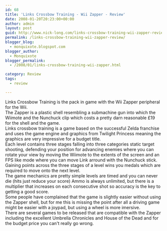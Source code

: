 ```yaml
---
id: 68
title: 'Links Crossbow Training - Wii Zapper - Review'
date: 2008-01-20T20:23:00+00:00
author: admin
layout: post
guid: http://www.nick-long.com/links-crossbow-training-wii-zapper-review/
permalink: /links-crossbow-training-wii-zapper-review/
blogger_blog:
  - monquixote.blogspot.com
blogger_author:
  - Monquixote
blogger_permalink:
  - /2008/01/links-crossbow-training-wii-zapper.html

category: Review
tags:
  - review

---
```

 <span>Links Crossbow Training is the pack in game with the Wii Zapper peripheral for the Wii.<br />The Zapper is a plastic shell resembling a submachine gun into which the Wiimote and the Nunchuck clip which costs a pretty darn reasonable £19 for the shell and the game.<br />Links crossbow training is a game based on the successful Zelda franchise and uses the game engine and graphics from Twilight Princess meaning the graphics are very impressive for a budget title.<br />Each level contains three stages falling into three categories static target shooting, defending your position for advancing enemies where you can rotate your view by moving the Wiimote to the extents of the screen and an FPS like mode where you can move Link arround with the Nunchuck stick.<br />Gaining points across the three stages of a level wins you medals which are required to move onto the next level.<br />The game mechanics are pretty simple levels are timed and you can never die (hits just reduce your score) Ammo is always unlimited, but there is a multiplier that increases on each consecutive shot so accuracy is the key to getting a good score.<br />Some people have complained that the game is slightly easier without using the Zapper shell, but for me this is missing the point after all a driving game might be easier with a joypad, but using a wheel is more imersive.<br />There are several games to be released that are compatible with the Zapper including the excellent Umbrella Chronicles and House of the Dead and for the budget price you can't really go wrong.</span>